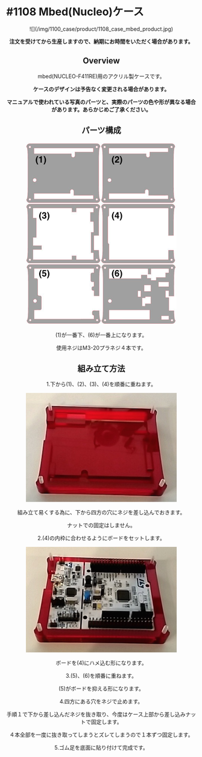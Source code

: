 # #1108 Mbed(Nucleo)ケース
<center>
![](/img/1100_case/product/1108_case_mbed_product.jpg)
<!--COLORME-->

**注文を受けてから生産しますので、納期にお時間をいただく場合があります。**

## Overview
mbed(NUCLEO-F411RE)用のアクリル製ケースです。

**ケースのデザインは予告なく変更される場合があります。**

**マニュアルで使われている写真のパーツと、実際のパーツの色や形が異なる場合があります。あらかじめご了承ください。**

## パーツ構成

![](/img/1100_case/manual/mbed_00.jpg)

 
(1)が一番下、(6)が一番上になります。

使用ネジはM3-20プラネジ４本です。

## 組み立て方法
1.下から(1)、(2)、(3)、(4)を順番に重ねます。

![](/img/1100_case/manual/mbed_01.jpg)

組み立て易くする為に、下から四方の穴にネジを差し込んでおきます。

ナットでの固定はしません。

2.(4)の内枠に合わせるようにボードをセットします。

![](/img/1100_case/manual/mbed_02.jpg)

ボードを(4)にハメ込む形になります。

3.(5)、(6)を順番に重ねます。

(5)がボードを抑える形になります。

4.四方にある穴をネジで止めます。

手順１で下から差し込んだネジを抜き取り、今度はケース上部から差し込みナットで固定します。

４本全部を一度に抜き取ってしまうとズレてしまうので１本ずつ固定します。

5.ゴム足を底面に貼り付けて完成です。

